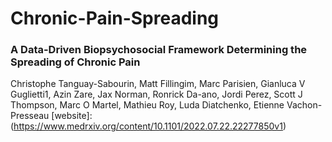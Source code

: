 # Chronic-Pain-Spreading
### A Data-Driven Biopsychosocial Framework Determining the Spreading of Chronic Pain
Christophe Tanguay-Sabourin, Matt Fillingim, Marc Parisien, Gianluca V Guglietti1, 
Azin Zare, Jax Norman, Ronrick Da-ano, Jordi Perez, Scott J Thompson, Marc O 
Martel, Mathieu Roy, Luda Diatchenko, Etienne Vachon-Presseau
[website]: (https://www.medrxiv.org/content/10.1101/2022.07.22.22277850v1)
